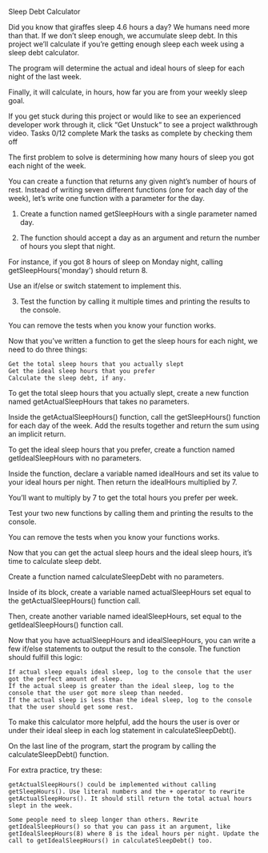 Sleep Debt Calculator

Did you know that giraffes sleep 4.6 hours a day? We humans need more than that. If we don’t sleep enough, we accumulate sleep debt. In this project we’ll calculate if you’re getting enough sleep each week using a sleep debt calculator.

The program will determine the actual and ideal hours of sleep for each night of the last week.

Finally, it will calculate, in hours, how far you are from your weekly sleep goal.

If you get stuck during this project or would like to see an experienced developer work through it, click “Get Unstuck“ to see a project walkthrough video.
Tasks
0/12 complete
Mark the tasks as complete by checking them off

The first problem to solve is determining how many hours of sleep you got each night of the week.

You can create a function that returns any given night’s number of hours of rest. Instead of writing seven different functions (one for each day of the week), let’s write one function with a parameter for the day.

1. Create a function named getSleepHours with a single parameter named day.

2. The function should accept a day as an argument and return the number of hours you slept that night.

For instance, if you got 8 hours of sleep on Monday night, calling getSleepHours('monday') should return 8.

Use an if/else or switch statement to implement this.

3. Test the function by calling it multiple times and printing the results to the console.

You can remove the tests when you know your function works.

Now that you’ve written a function to get the sleep hours for each night, we need to do three things:

    Get the total sleep hours that you actually slept
    Get the ideal sleep hours that you prefer
    Calculate the sleep debt, if any.

To get the total sleep hours that you actually slept, create a new function named getActualSleepHours that takes no parameters.

Inside the getActualSleepHours() function, call the getSleepHours() function for each day of the week. Add the results together and return the sum using an implicit return.

To get the ideal sleep hours that you prefer, create a function named getIdealSleepHours with no parameters.

Inside the function, declare a variable named idealHours and set its value to your ideal hours per night. Then return the idealHours multiplied by 7.

You’ll want to multiply by 7 to get the total hours you prefer per week.

Test your two new functions by calling them and printing the results to the console.

You can remove the tests when you know your functions works.

Now that you can get the actual sleep hours and the ideal sleep hours, it’s time to calculate sleep debt.

Create a function named calculateSleepDebt with no parameters.

Inside of its block, create a variable named actualSleepHours set equal to the getActualSleepHours() function call.

Then, create another variable named idealSleepHours, set equal to the getIdealSleepHours() function call.

Now that you have actualSleepHours and idealSleepHours, you can write a few if/else statements to output the result to the console. The function should fulfill this logic:

    If actual sleep equals ideal sleep, log to the console that the user got the perfect amount of sleep.
    If the actual sleep is greater than the ideal sleep, log to the console that the user got more sleep than needed.
    If the actual sleep is less than the ideal sleep, log to the console that the user should get some rest.

To make this calculator more helpful, add the hours the user is over or under their ideal sleep in each log statement in calculateSleepDebt().

On the last line of the program, start the program by calling the calculateSleepDebt() function.

For extra practice, try these:

    getActualSleepHours() could be implemented without calling getSleepHours(). Use literal numbers and the + operator to rewrite getActualSleepHours(). It should still return the total actual hours slept in the week.

    Some people need to sleep longer than others. Rewrite getIdealSleepHours() so that you can pass it an argument, like getIdealSleepHours(8) where 8 is the ideal hours per night. Update the call to getIdealSleepHours() in calculateSleepDebt() too.
